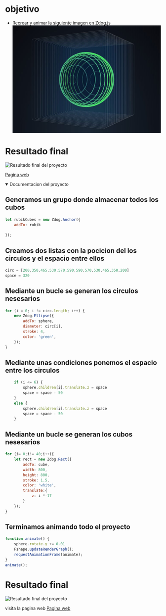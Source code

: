# objetivo
- Recrear y animar la siguiente imagen en Zdog.js
![inspiracion](pr/example.jpg)

# Resultado final
![Resultado final del proyecto](pr/resultado.gif)

[Pagina web](https://carloscruzvalencia.github.io/Cube-Zdog.js/)
<details open>
<summary>Documentacion del proyecto</summary>

## Generamos un grupo donde almacenar todos los cubos
```JavaScript 
let rubikCubes = new Zdog.Anchor({
    addTo: rubik

});
```

## Creamos dos listas con la pocicion del los circulos y el espacio entre ellos
```JavaScript
circ = [200,350,465,530,570,590,590,570,530,465,350,200]
space = 320
```
## Mediante un bucle se generan los circulos nesesarios
```JavaScript 
for (i = 0; i != circ.length; i++) {
    new Zdog.Ellipse({
        addTo: sphere,
        diameter: circ[i],
        stroke: 4,
        color: 'green',
    });
}
```
## Mediante unas condiciones ponemos el espacio entre los circulos
```JavaScript
    if (i <= 6) {
        sphere.children[i].translate.z = space
        space = space - 50
    }
    else {
        sphere.children[i].translate.z = space
        space = space - 50
    }
```
## Mediante un bucle se generan los cubos nesesarios
```JavaScript 
for (i= 0;i!= 40;i++){
    let rect = new Zdog.Rect({
        addTo: cube,
        width: 800,
        height: 800,
        stroke: 1.5,
        color: 'white',
        translate:{
            z: i *-17
        }
    });
}
```
## Terminamos animando todo el proyecto 
```JavaScript
function animate() {
    sphere.rotate.y += 0.01
    Fshape.updateRenderGraph();
    requestAnimationFrame(animate);
}
animate(); 
```
# Resultado final
![Resultado final del proyecto](pr/resultado.gif)

visita la pagina web
[Pagina web](https://carloscruzvalencia.github.io/Cube-Zdog.js/)
</details>
